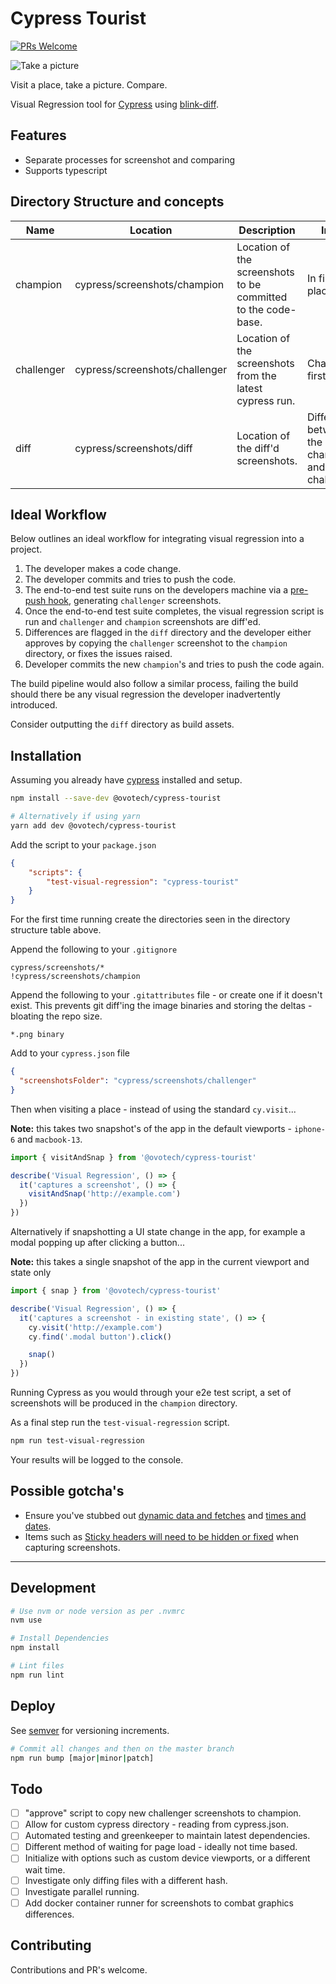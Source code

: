 # Cypress Tourist

[![PRs Welcome](https://img.shields.io/badge/PRs-welcome-brightgreen.svg?style=flat-square)](http://makeapullrequest.com)

![Take a picture](https://media.giphy.com/media/j5E9vHJSjBcDTXe4E4/source.gif)

Visit a place, take a picture. Compare.

Visual Regression tool for [Cypress] using [blink-diff].

## Features

- Separate processes for screenshot and comparing
- Supports typescript

## Directory Structure and concepts

Name | Location | Description | Intent
--- | --- | --- | ---
champion | cypress/screenshots/champion | Location of the screenshots to be committed to the code-base. | In first place
challenger | cypress/screenshots/challenger | Location of the screenshots from the latest cypress run. | Challenging first place
diff | cypress/screenshots/diff | Location of the diff'd screenshots. | Differences between the champion and challenger

## Ideal Workflow

Below outlines an ideal workflow for integrating visual regression into a project.

1. The developer makes a code change.
1. The developer commits and tries to push the code.
1. The end-to-end test suite runs on the developers machine via a [pre-push hook], generating `challenger` screenshots.
1. Once the end-to-end test suite completes, the visual regression script is run and `challenger` and `champion` screenshots are diff'ed.
1. Differences are flagged in the `diff` directory and the developer either approves by copying the `challenger` screenshot to the `champion` directory, or fixes the issues raised.
1. Developer commits the new `champion`'s and tries to push the code again.

The build pipeline would also follow a similar process, failing the build should there be any visual regression the developer inadvertently introduced.

Consider outputting the `diff` directory as build assets.

## Installation

Assuming you already have [cypress] installed and setup. 

```sh
npm install --save-dev @ovotech/cypress-tourist

# Alternatively if using yarn
yarn add dev @ovotech/cypress-tourist
```

Add the script to your `package.json`

```json
{
    "scripts": {
        "test-visual-regression": "cypress-tourist"
    }
}
```

For the first time running create the directories seen in the directory structure table above.

Append the following to your `.gitignore`

```
cypress/screenshots/*
!cypress/screenshots/champion
```

Append the following to your `.gitattributes` file - or create one if it doesn't exist. This prevents git diff'ing the image binaries and storing the deltas - bloating the repo size.

```
*.png binary
```

Add to your `cypress.json` file

```json
{
  "screenshotsFolder": "cypress/screenshots/challenger"
}
```

Then when visiting a place - instead of using the standard `cy.visit`...

**Note:** this takes two snapshot's of the app in the default viewports - `iphone-6` and `macbook-13`.

```js
import { visitAndSnap } from '@ovotech/cypress-tourist'

describe('Visual Regression', () => {
  it('captures a screenshot', () => {
    visitAndSnap('http://example.com')
  })
})
```

Alternatively if snapshotting a UI state change in the app, for example a modal popping up after clicking a button...

**Note:** this takes a single snapshot of the app in the current viewport and state only

```js
import { snap } from '@ovotech/cypress-tourist'

describe('Visual Regression', () => {
  it('captures a screenshot - in existing state', () => {
    cy.visit('http://example.com')
    cy.find('.modal button').click()

    snap()
  })
})
```

Running Cypress as you would through your e2e test script, a set of screenshots will be produced in the `champion` directory.

As a final step run the `test-visual-regression` script.

```sh
npm run test-visual-regression
```

Your results will be logged to the console.

## Possible gotcha's

- Ensure you've stubbed out [dynamic data and fetches] and [times and dates].
- Items such as [Sticky headers will need to be hidden or fixed] when capturing screenshots.

---

## Development

```sh
# Use nvm or node version as per .nvmrc
nvm use

# Install Dependencies
npm install

# Lint files
npm run lint
```

## Deploy

See [semver] for versioning increments.

```sh
# Commit all changes and then on the master branch
npm run bump [major|minor|patch]
```

## Todo

- [ ] "approve" script to copy new challenger screenshots to champion.
- [ ] Allow for custom cypress directory - reading from cypress.json.
- [ ] Automated testing and greenkeeper to maintain latest dependencies.
- [ ] Different method of waiting for page load - ideally not time based.
- [ ] Initialize with options such as custom device viewports, or a different wait time.
- [ ] Investigate only diffing files with a different hash.
- [ ] Investigate parallel running.
- [ ] Add docker container runner for screenshots to combat graphics differences.

## Contributing

Contributions and PR's welcome.

<!-- MARKDOWN REFERENCES -->

[blink-diff]: https://github.com/yahoo/blink-diff
[cypress]: https://www.cypress.io/
[dynamic data and fetches]: https://docs.cypress.io/guides/guides/network-requests.html#Testing-Strategies
[pre-push hook]: https://github.com/typicode/husky
[semver]: https://semver.org/
[Sticky headers will need to be hidden or fixed]: https://docs.cypress.io/api/commands/screenshot.html#Full-page-captures-and-fixed-sticky-elements
[times and dates]: https://docs.cypress.io/api/commands/clock.html#Syntax